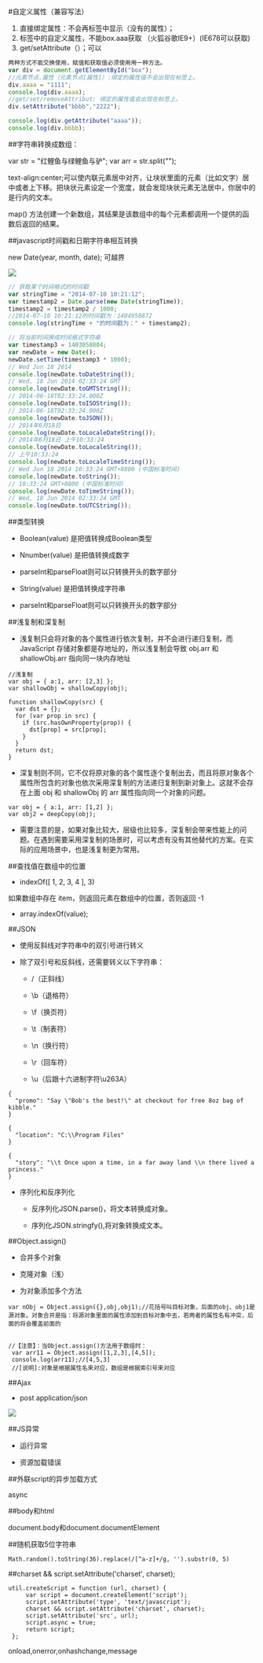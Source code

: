 #自定义属性（兼容写法）

1. 直接绑定属性：不会再标签中显示（没有的属性）；
2. 标签中的自定义属性，不能box.aaa获取
（火狐谷歌IE9+）(IE678可以获取)
3. get/setAttribute（）；可以

```javascript
两种方式不能交换使用，赋值和获取值必须使用用一种方法。
var div = document.getElementById("box");
//元素节点.属性（元素节点[属性]）:绑定的属性值不会出现在标签上。
div.aaaa = "1111";
console.log(div.aaaa);
//get/set/removeAttribut: 绑定的属性值会出现在标签上。
div.setAttribute("bbbb","2222");

console.log(div.getAttribute("aaaa"));
console.log(div.bbbb);
```




##字符串转换成数组：

var str = "红鲤鱼与绿鲤鱼与驴";
var arr =  str.split("");




text-align:center;可以使内联元素居中对齐，让块状里面的元素（比如文字）居中或者上下移。把块状元素设定一个宽度，就会发现块状元素无法居中，你居中的是行内的文本。



map() 方法创建一个新数组，其结果是该数组中的每个元素都调用一个提供的函数后返回的结果。



##javascript时间戳和日期字符串相互转换

new Date(year, month, date);  可越界

![](/assets/360截图20171211102720134.jpg)

```js
// 获取某个时间格式的时间戳
var stringTime = "2014-07-10 10:21:12";
var timestamp2 = Date.parse(new Date(stringTime));
timestamp2 = timestamp2 / 1000;
//2014-07-10 10:21:12的时间戳为：1404958872 
console.log(stringTime + "的时间戳为：" + timestamp2);

// 将当前时间换成时间格式字符串
var timestamp3 = 1403058804;
var newDate = new Date();
newDate.setTime(timestamp3 * 1000);
// Wed Jun 18 2014 
console.log(newDate.toDateString());
// Wed, 18 Jun 2014 02:33:24 GMT 
console.log(newDate.toGMTString());
// 2014-06-18T02:33:24.000Z
console.log(newDate.toISOString());
// 2014-06-18T02:33:24.000Z 
console.log(newDate.toJSON());
// 2014年6月18日 
console.log(newDate.toLocaleDateString());
// 2014年6月18日 上午10:33:24 
console.log(newDate.toLocaleString());
// 上午10:33:24 
console.log(newDate.toLocaleTimeString());
// Wed Jun 18 2014 10:33:24 GMT+0800 (中国标准时间)
console.log(newDate.toString());
// 10:33:24 GMT+0800 (中国标准时间) 
console.log(newDate.toTimeString());
// Wed, 18 Jun 2014 02:33:24 GMT
console.log(newDate.toUTCString());

```


##类型转换

- Boolean(value) 是把值转换成Boolean类型

- Nnumber(value) 是把值转换成数字

- parseInt和parseFloat则可以只转换开头的数字部分

- String(value) 是把值转换成字符串

- parseInt和parseFloat则可以只转换开头的数字部分


##浅复制和深复制

- 浅复制只会将对象的各个属性进行依次复制，并不会进行递归复制，而 JavaScript 存储对象都是存地址的，所以浅复制会导致 obj.arr 和 shallowObj.arr 指向同一块内存地址

```
//浅复制
var obj = { a:1, arr: [2,3] };
var shallowObj = shallowCopy(obj);

function shallowCopy(src) {
  var dst = {};
  for (var prop in src) {
    if (src.hasOwnProperty(prop)) {
      dst[prop] = src[prop];
    }
  }
  return dst;
}
```

- 深复制则不同，它不仅将原对象的各个属性逐个复制出去，而且将原对象各个属性所包含的对象也依次采用深复制的方法递归复制到新对象上。这就不会存在上面 obj 和 shallowObj 的 arr 属性指向同一个对象的问题。

```
var obj = { a:1, arr: [1,2] };
var obj2 = deepCopy(obj);
```


- 需要注意的是，如果对象比较大，层级也比较多，深复制会带来性能上的问题。在遇到需要采用深复制的场景时，可以考虑有没有其他替代的方案。在实际的应用场景中，也是浅复制更为常用。



##查找值在数组中的位置

- indexOf([ 1, 2, 3, 4 ], 3)

如果数组中存在 item，则返回元素在数组中的位置，否则返回 -1

- array.indexOf(value);



##JSON

- 使用反斜线对字符串中的双引号进行转义


- 除了双引号和反斜线，还需要转义以下字符串：

  - \/（正斜线）
  
  - \b（退格符）
  
  - \f（换页符）
  
  - \t（制表符）
  
  - \n（换行符）
  
  - \r（回车符）
  
  - \u（后跟十六进制字符\u263A）


```
{
  "promo": "Say \"Bob's the best!\" at checkout for free 8oz bag of kibble."
}

{
  "location": "C:\\Program Files"
}

{
  "story": "\\t Once upon a time, in a far away land \\n there lived a princess."
}
```

- 序列化和反序列化

  - 反序列化JSON.parse()，将文本转换成对象。
  
  - 序列化JSON.stringfy(),将对象转换成文本。



##Object.assign()

- 合并多个对象

- 克隆对象（浅）

- 为对象添加多个方法

```
var nObj = Object.assign({},obj,obj1);//花括号叫目标对象，后面的obj、obj1是源对象。对象合并是指：将源对象里面的属性添加到目标对象中去，若两者的属性名有冲突，后面的将会覆盖前面的

   
//【注意】：当Object.assign()方法用于数组时：
 var arr11 = Object.assign([1,2,3],[4,5]);
 console.log(arr11);//[4,5,3]
 //[说明]:对象是根据属性名来对应，数组是根据索引号来对应   
```


##Ajax

- post application/json 

![](/assets/360截图20171205155857590.jpg)




##JS异常

- 运行异常

- 资源加载错误




##外联script的异步加载方式

async




##body和html

document.body和document.documentElement




##随机获取5位字符串

`Math.random().toString(36).replace(/[^a-z]+/g, '').substr(0, 5)`



##charset && script.setAttribute('charset', charset);


```
util.createScript = function (url, charset) {
     var script = document.createElement('script');
     script.setAttribute('type', 'text/javascript');
     charset && script.setAttribute('charset', charset);
     script.setAttribute('src', url);
     script.async = true;
     return script;
 };
 ```
 
 
 
 onload,onerror,onhashchange,message
